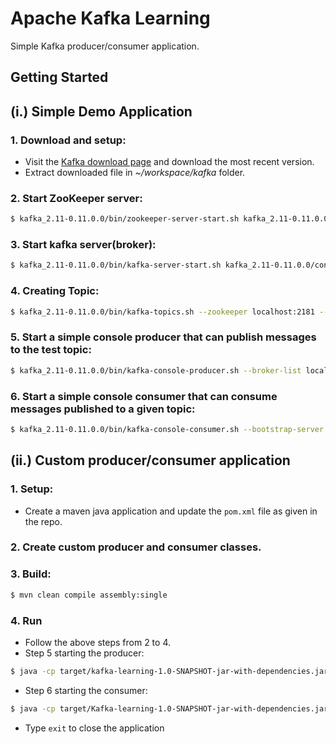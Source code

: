 # Apache Kafka Learning

Simple Kafka producer/consumer application.

## Getting Started

## (i.) Simple Demo Application
### 1. Download and setup:
* Visit the [Kafka download page](http://kafka.apache.org/downloads.html) and download the most recent version.
* Extract downloaded file in *~/workspace/kafka* folder.

### 2. Start ZooKeeper server:

```sh
$ kafka_2.11-0.11.0.0/bin/zookeeper-server-start.sh kafka_2.11-0.11.0.0/config/zookeeper.properties
```
### 3. Start kafka server(broker):

```sh
$ kafka_2.11-0.11.0.0/bin/kafka-server-start.sh kafka_2.11-0.11.0.0/config/server.properties
```

### 4. Creating Topic:
```sh
$ kafka_2.11-0.11.0.0/bin/kafka-topics.sh --zookeeper localhost:2181 --create --topic MyFirstTopic --partitions 2 --replication-factor 1
```

### 5. Start a simple console producer that can publish messages to the test topic:
```sh
$ kafka_2.11-0.11.0.0/bin/kafka-console-producer.sh --broker-list localhost:9092 --topic MyFirstTopic
```

### 6. Start a simple console consumer that can consume messages published to a given topic:
```sh
$ kafka_2.11-0.11.0.0/bin/kafka-console-consumer.sh --bootstrap-server localhost:9092 --topic MyFirstTopic #--from-beginning
```

## (ii.) Custom producer/consumer application

### 1. Setup:
* Create a maven java application and update the `pom.xml` file as given in the repo.
    
### 2. Create custom producer and consumer classes.

### 3. Build:
```sh
$ mvn clean compile assembly:single
```

### 4. Run
* Follow the above steps from 2 to 4.
* Step 5 starting the producer:

```sh
$ java -cp target/kafka-learning-1.0-SNAPSHOT-jar-with-dependencies.jar producer.Producer MyFirstTopic
```
* Step 6 starting the consumer:

```sh
$ java -cp target/Kafka-learning-1.0-SNAPSHOT-jar-with-dependencies.jar consumer.Consumer MyFirstTopic group1
```
* Type `exit` to close the application
    